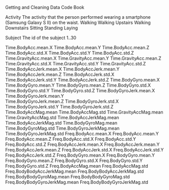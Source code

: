 Getting and Cleaning Data Code Book

Activity
  The activity that the person performed wearing a smartphone (Samsung Galaxy S II) on the waist.
    Walking
    Walking Upstairs
    Walking Downstairs
    Sitting
    Standing
    Laying
  
Subject
  The id of the subject
    1..30
    
Time.BodyAcc.mean.X
Time.BodyAcc.mean.Y
Time.BodyAcc.mean.Z
Time.BodyAcc.std.X
Time.BodyAcc.std.Y
Time.BodyAcc.std.Z
Time.GravityAcc.mean.X
Time.GravityAcc.mean.Y
Time.GravityAcc.mean.Z
Time.GravityAcc.std.X
Time.GravityAcc.std.Y
Time.GravityAcc.std.Z
Time.BodyAccJerk.mean.X
Time.BodyAccJerk.mean.Y
Time.BodyAccJerk.mean.Z
Time.BodyAccJerk.std.X
Time.BodyAccJerk.std.Y
Time.BodyAccJerk.std.Z
Time.BodyGyro.mean.X
Time.BodyGyro.mean.Y
Time.BodyGyro.mean.Z
Time.BodyGyro.std.X
Time.BodyGyro.std.Y
Time.BodyGyro.std.Z
Time.BodyGyroJerk.mean.X
Time.BodyGyroJerk.mean.Y  
Time.BodyGyroJerk.mean.Z
Time.BodyGyroJerk.std.X
Time.BodyGyroJerk.std.Y
Time.BodyGyroJerk.std.Z
Time.BodyAccMag.mean
Time.BodyAccMag.std
Time.GravityAccMag.mean
Time.GravityAccMag.std
Time.BodyAccJerkMag.mean
Time.BodyAccJerkMag.std
Time.BodyGyroMag.mean
Time.BodyGyroMag.std
Time.BodyGyroJerkMag.mean
Time.BodyGyroJerkMag.std
Freq.BodyAcc.mean.X
Freq.BodyAcc.mean.Y
Freq.BodyAcc.mean.Z
Freq.BodyAcc.std.X
Freq.BodyAcc.std.Y
Freq.BodyAcc.std.Z
Freq.BodyAccJerk.mean.X
Freq.BodyAccJerk.mean.Y
Freq.BodyAccJerk.mean.Z
Freq.BodyAccJerk.std.X
Freq.BodyAccJerk.std.Y
Freq.BodyAccJerk.std.Z
Freq.BodyGyro.mean.X
Freq.BodyGyro.mean.Y
Freq.BodyGyro.mean.Z
Freq.BodyGyro.std.X
Freq.BodyGyro.std.Y
Freq.BodyGyro.std.Z
Freq.BodyAccMag.mean
Freq.BodyAccMag.std
Freq.BodyBodyAccJerkMag.mean
Freq.BodyBodyAccJerkMag.std
Freq.BodyBodyGyroMag.mean
Freq.BodyBodyGyroMag.std
Freq.BodyBodyGyroJerkMag.mean
Freq.BodyBodyGyroJerkMag.std

